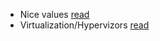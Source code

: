 *	Nice values [read](/topics2/nice.md)
*	Virtualization/Hypervizors [read](/topics2/virtualization/hypervisors.md)